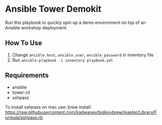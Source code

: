 # Ansible  Tower Demokit
Run this playbook to quickly spin up a demo environment on top of an Ansible workshop deployment.

## How To Use
1. Change `ansible_host`, `ansible_user`, `ansible_password` in inventory file
2. Run `ansible-playbook -i inventory playbook.yml`

## Requirements
- ansible
- tower-cli
- sshpass

To install sshpass on mac use:
brew install https://raw.githubusercontent.com/kadwanev/bigboybrew/master/Library/Formula/sshpass.rb